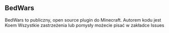 **BedWars**
-----------
BedWars to publiczny, open source plugin do Minecraft. Autorem kodu jest Koem
Wszystkie zastrzeżenia lub pomysły możecie pisać w zakładce Issues


